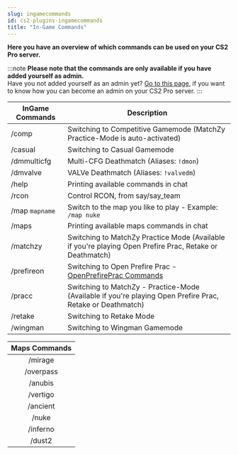 ```yaml
---
slug: ingamecommands
id: cs2-plugins-ingamecommands
title: "In-Game Commands"
---
```

**Here you have an overview of which commands can be used on your CS2 Pro server.**

:::note
**Please note that the commands are only available if you have added yourself as admin.**
<br />
Have you not added yourself as an admin yet?
[Go to this page](https://help.fshost.me/docs/cs2/becomeadmin), if you want to know how you can become an admin on your CS2 Pro server.
:::

| InGame Commands | Description |
| ------------ | ----------- |
| /comp | Switching to Competitive Gamemode (MatchZy Practice-Mode is auto-activated) |
| /casual | Switching to Casual Gamemode |
| /dmmulticfg | Multi-CFG Deathmatch (Aliases: `!dmon`) |
| /dmvalve | VALVe Deathmatch (Aliases: `!valvedm`) |
| /help | Printing available commands in chat |
| /rcon | Control RCON, from say/say_team |
| /map `mapname` | Switch to the map you like to play - Example: `/map nuke` |
| /maps | Printing available maps commands in chat |
| /matchzy | Switching to MatchZy Practice Mode (Available if you're playing Open Prefire Prac, Retake or Deathmatch) |
| /prefireon | Switching to Open Prefire Prac - [OpenPrefirePrac Commands](https://help.fshost.me/docs/cs2/plugins/openprefireprac) |
| /pracc | Switching to MatchZy - Practice-Mode (Available if you're playing Open Prefire Prac, Retake or Deathmatch) |
| /retake | Switching to Retake Mode |
| /wingman | Switching to Wingman Gamemode | 

| Maps Commands | 
| :------------: |
| /mirage |
| /overpass |
| /anubis |
| /vertigo |
| /ancient | 
| /nuke |
| /inferno |
| /dust2 |
